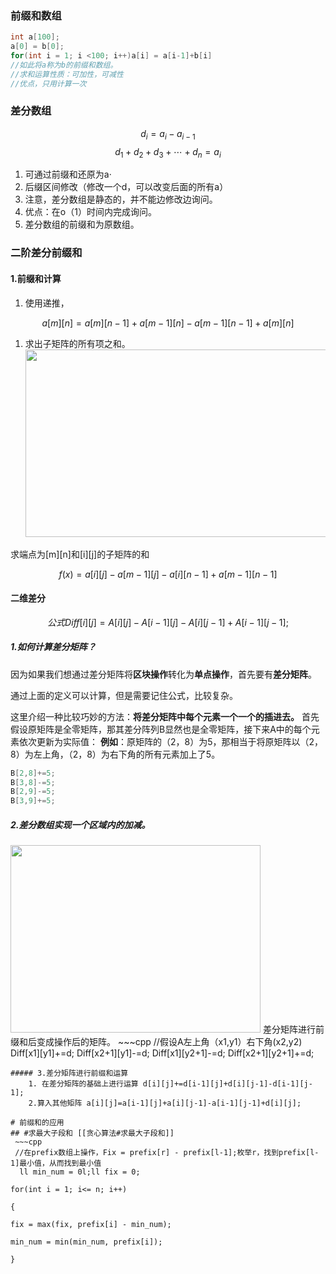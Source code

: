 ### 前缀和数组

```cpp
int a[100];
a[0] = b[0];
for(int i = 1; i <100; i++)a[i] = a[i-1]+b[i]
//如此将a称为b的前缀和数组。
//求和运算性质：可加性，可减性
//优点，只用计算一次
```

### 差分数组
$$ d_i =  a_i - a_{i-1} $$
$$d_1 +d_2 +d_3+\cdots+d_n=a_i$$
1.  可通过前缀和还原为a·
2.  后缀区间修改（修改一个d，可以改变后面的所有a）
3.  注意，差分数组是静态的，并不能边修改边询问。
4.  优点：在o（1）时间内完成询问。
5.  差分数组的前缀和为原数组。

### 二阶差分前缀和

#### 1.前缀和计算

1.  使用递推，


$$a[m][n] = a[m][n-1] + a[m-1][n] - a[m-1][n-1] + a[m][n]  $$


1.  求出子矩阵的所有项之和。 <img src="https://note.youdao.com/yws/public/resource/fc9c2070f765ded4cfa21b7a9563b0c1/xmlnote/WEBRESOURCE0172371e2a1395221148ed082f447ada/519" width="500" height="300" />

求端点为\[m]\[n]和\[i]\[j]的子矩阵的和


$$f(x)= a[i][j]-a[m-1][j]-a[i][n-1]+a[m-1][n-1]$$

#### 二维差分
$$
公式  Diff[i][j]=A[i][j]-A[i-1][j]-A[i][j-1]+A[i-1][j-1];
$$

##### 1.**如何计算差分矩阵**？

因为如果我们想通过差分矩阵将**区块操作**转化为**单点操作**，首先要有**差分矩阵**。

通过上面的定义可以计算，但是需要记住公式，比较复杂。

这里介绍一种比较巧妙的方法：**将差分矩阵中每个元素一个一个的插进去。**
首先假设原矩阵是全零矩阵，那其差分阵列B显然也是全零矩阵，接下来A中的每个元素依次更新为实际值：
**例如**：原矩阵的（2，8）为5，那相当于将原矩阵以（2，8）为左上角，（2，8）为右下角的所有元素加上了5。 

~~~c++
B[2,8]+=5;
B[3,8]-=5;
B[2,9]-=5;
B[3,9]+=5;
~~~


##### 2.差分数组实现一个区域内的加减。   
<img src="https://note.youdao.com/yws/public/resource/fc9c2070f765ded4cfa21b7a9563b0c1/xmlnote/WEBRESOURCE7d1fe706e5d32c3caeb948eb514882a2/541" width="400" height="300" />
差分矩阵进行前缀和后变成操作后的矩阵。
~~~cpp
//假设A左上角（x1,y1）右下角(x2,y2)
Diff[x1][y1]+=d;
Diff[x2+1][y1]-=d;
Diff[x1][y2+1]-=d;
Diff[x2+1][y2+1]+=d;

~~~
##### 3.差分矩阵进行前缀和运算
	1. 在差分矩阵的基础上进行运算 d[i][j]+=d[i-1][j]+d[i][j-1]-d[i-1][j-1]; 
	2.算入其他矩阵 a[i][j]=a[i-1][j]+a[i][j-1]-a[i-1][j-1]+d[i][j];  

# 前缀和的应用
## #求最大子段和 [[贪心算法#求最大子段和]]
 ~~~cpp
 //在prefix数组上操作，Fix = prefix[r] - prefix[l-1];枚举r，找到prefix[l-1]最小值，从而找到最小值
  ll min_num = 0l;ll fix = 0;

for(int i = 1; i<= n; i++)

{

fix = max(fix, prefix[i] - min_num);

min_num = min(min_num, prefix[i]);

}
 ~~~